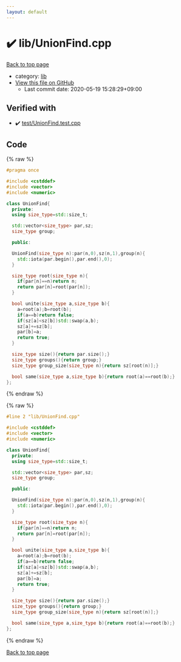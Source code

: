 ```yaml
---
layout: default
---
```


<!-- mathjax config similar to math.stackexchange -->
<script type="text/javascript" async
  src="https://cdnjs.cloudflare.com/ajax/libs/mathjax/2.7.5/MathJax.js?config=TeX-MML-AM_CHTML">
</script>
<script type="text/x-mathjax-config">
  MathJax.Hub.Config({
    TeX: { equationNumbers: { autoNumber: "AMS" }},
    tex2jax: {
      inlineMath: [ ['$','$'] ],
      processEscapes: true
    },
    "HTML-CSS": { matchFontHeight: false },
    displayAlign: "left",
    displayIndent: "2em"
  });
</script>

<script type="text/javascript" src="https://cdnjs.cloudflare.com/ajax/libs/jquery/3.4.1/jquery.min.js"></script>
<script src="https://cdn.jsdelivr.net/npm/jquery-balloon-js@1.1.2/jquery.balloon.min.js" integrity="sha256-ZEYs9VrgAeNuPvs15E39OsyOJaIkXEEt10fzxJ20+2I=" crossorigin="anonymous"></script>
<script type="text/javascript" src="../../assets/js/copy-button.js"></script>
<link rel="stylesheet" href="../../assets/css/copy-button.css" />


# :heavy_check_mark: lib/UnionFind.cpp

<a href="../../index.html">Back to top page</a>

* category: <a href="../../index.html#e8acc63b1e238f3255c900eed37254b8">lib</a>
* <a href="{{ site.github.repository_url }}/blob/master/lib/UnionFind.cpp">View this file on GitHub</a>
    - Last commit date: 2020-05-19 15:28:29+09:00




## Verified with

* :heavy_check_mark: <a href="../../verify/test/UnionFind.test.cpp.html">test/UnionFind.test.cpp</a>


## Code

<a id="unbundled"></a>
{% raw %}
```cpp
#pragma once

#include <cstddef>
#include <vector>
#include <numeric>

class UnionFind{
  private:
  using size_type=std::size_t;

  std::vector<size_type> par,sz;
  size_type group;

  public:

  UnionFind(size_type n):par(n,0),sz(n,1),group(n){
    std::iota(par.begin(),par.end(),0);
  }

  size_type root(size_type n){
    if(par[n]==n)return n;
    return par[n]=root(par[n]);
  }

  bool unite(size_type a,size_type b){
    a=root(a);b=root(b);
    if(a==b)return false;
    if(sz[a]<sz[b])std::swap(a,b);
    sz[a]+=sz[b];
    par[b]=a;
    return true;
  }

  size_type size(){return par.size();}
  size_type groups(){return group;}
  size_type group_size(size_type n){return sz[root(n)];}

  bool same(size_type a,size_type b){return root(a)==root(b);}
};
```
{% endraw %}

<a id="bundled"></a>
{% raw %}
```cpp
#line 2 "lib/UnionFind.cpp"

#include <cstddef>
#include <vector>
#include <numeric>

class UnionFind{
  private:
  using size_type=std::size_t;

  std::vector<size_type> par,sz;
  size_type group;

  public:

  UnionFind(size_type n):par(n,0),sz(n,1),group(n){
    std::iota(par.begin(),par.end(),0);
  }

  size_type root(size_type n){
    if(par[n]==n)return n;
    return par[n]=root(par[n]);
  }

  bool unite(size_type a,size_type b){
    a=root(a);b=root(b);
    if(a==b)return false;
    if(sz[a]<sz[b])std::swap(a,b);
    sz[a]+=sz[b];
    par[b]=a;
    return true;
  }

  size_type size(){return par.size();}
  size_type groups(){return group;}
  size_type group_size(size_type n){return sz[root(n)];}

  bool same(size_type a,size_type b){return root(a)==root(b);}
};

```
{% endraw %}

<a href="../../index.html">Back to top page</a>

